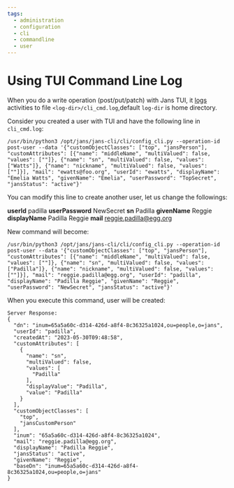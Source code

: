 ```yaml
---
tags:
  - administration
  - configuration
  - cli
  - commandline
  - user
---
```


# Using TUI Command Line Log

When you do a write operation (post/put/patch) with Jans TUI, it [logs](jans-tui/README.md#command-line-logs) 
activities to file `<log-dir>/cli_cmd.log`,default `log-dir` is home directory.

Consider you created a user with TUI and have the following line in `cli_cmd.log`:

```
/usr/bin/python3 /opt/jans/jans-cli/cli/config_cli.py --operation-id post-user --data '{"customObjectClasses": ["top", "jansPerson"], "customAttributes": [{"name": "middleName", "multiValued": false, "values": [""]}, {"name": "sn", "multiValued": false, "values": ["Watts"]}, {"name": "nickname", "multiValued": false, "values": [""]}], "mail": "ewatts@foo.org", "userId": "ewatts", "displayName": "Emelia Watts", "givenName": "Emelia", "userPassword": "TopSecret", "jansStatus": "active"}'
```

You can modify this line to create another user, let us change the followings:

__userId__ padilla
__userPassword__ NewSecret
__sn__ Padilla
__givenName__ Reggie
__displayName__ Padilla Reggie
__mail__ reggie.padilla@egg.org

New command will become:

```
/usr/bin/python3 /opt/jans/jans-cli/cli/config_cli.py --operation-id post-user --data '{"customObjectClasses": ["top", "jansPerson"], "customAttributes": [{"name": "middleName", "multiValued": false, "values": [""]}, {"name": "sn", "multiValued": false, "values": ["Padilla"]}, {"name": "nickname", "multiValued": false, "values": [""]}], "mail": "reggie.padilla@egg.org", "userId": "padilla", "displayName": "Padilla Reggie", "givenName": "Reggie", "userPassword": "NewSecret", "jansStatus": "active"}'
```

When you execute this command, user will be created:
```
Server Response:
{
  "dn": "inum=65a5a60c-d314-426d-a8f4-8c36325a1024,ou=people,o=jans",
  "userId": "padilla",
  "createdAt": "2023-05-30T09:48:58",
  "customAttributes": [
    {
      "name": "sn",
      "multiValued": false,
      "values": [
        "Padilla"
      ],
      "displayValue": "Padilla",
      "value": "Padilla"
    }
  ],
  "customObjectClasses": [
    "top",
    "jansCustomPerson"
  ],
  "inum": "65a5a60c-d314-426d-a8f4-8c36325a1024",
  "mail": "reggie.padilla@egg.org",
  "displayName": "Padilla Reggie",
  "jansStatus": "active",
  "givenName": "Reggie",
  "baseDn": "inum=65a5a60c-d314-426d-a8f4-8c36325a1024,ou=people,o=jans"
}
```
